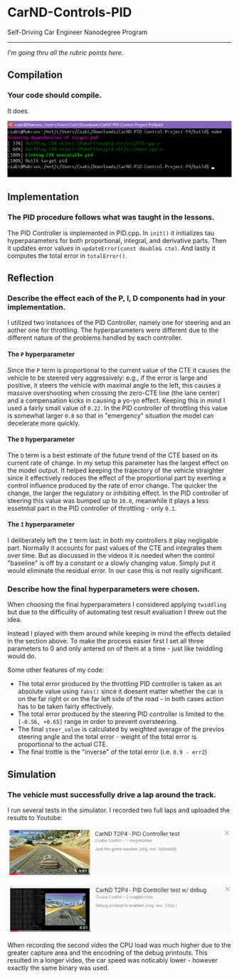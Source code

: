 # CarND-Controls-PID
Self-Driving Car Engineer Nanodegree Program

[//]: # (Image References)

[image1]: ./img/pid-comp.png
[image2]: ./img/v1.png
[image3]: ./img/v2.png

---

*I'm going thru all the rubric points here.*

## Compilation
### Your code should compile.

It does.

![alt text][image1]

## Implementation
### The PID procedure follows what was taught in the lessons.

The PID Controller is implemented in PID.cpp. In `init()` it initializes tau hyperparameters for both proportional, integral, and derivative parts. Then it updates error values in `updateError(const double& cte)`. And lastly it computes the total error in `totalError()`.

## Reflection
### Describe the effect each of the P, I, D components had in your implementation.

I utilized two instances of the PID Controller, namely one for steering and an aother one for throttling. The hyperparameters were different due to the different nature of the problems handled by each controller.

#### The `P` hyperparameter

Since the `P` term is proportional to the current value of the CTE it causes the vehicle to be steered very aggressively: e.g., if the error is large and positive, it steers the vehicle with maximal angle to the left, this causes a massive overshooting when crossing the zero-CTE line (the lane center) and a compensation kicks in causing a yo-yo effect. Keeping this in mind I used a fairly small value of `0.22`. In the PID controller of throttling this value is somewhat larger `0.8` so that in "emergency" situation the model can decelerate more quickly.

#### The `D` hyperparameter

The `D` term is a best estimate of the future trend of the CTE based on its current rate of change. In my setup this parameter has the largest effect on the model output. It helped keeping the trajectory of the vehicle straighter since it effectively reduces the effect of the proportional part by exerting a control influence produced by the rate of error change. The quicker the change, the larger the regulatory or inhibiting effect. In the PID controller of steering this value was bumped up to `10.0`, meanwhile it plays a less essetntial part in the PID controller of throttling - only `0.1`.

#### The `I` hyperparameter

I deliberately left the `I` term last: in both my controllers it play negligable part. Normally it accounts for past values of the CTE and integrates them over time. But as discussed in the videos it is needed when the control "baseline" is off by a constant or a slowly changing value. Simply put it would eliminate the residual error. In our case this is not really significant.

### Describe how the final hyperparameters were chosen.

When choosing the final hyperparameters I considered applying `twiddling` but due to the difficulity of automating test result evaluation I threw out the idea.

Instead I played with them around while keeping in mind the effects detailed in the section above. To make the process easier first I set all three parameters to 0 and only antered on of them at a time - just like twiddling would do.

Some other features of my code:

* The total error produced by the throttling PID controller is taken as an absolute value using `fabs()` since it doesent matter whether the car is on the far right or on the far left side of the road - in both cases action has to be taken fairly effectively.
* The total error produced by the steering PID controller is limited to the `[-0.56, +0.65]` range in order to prevent oversteering.
* The final `steer_value` is calculated by weighted average of the previos steering angle and the total error - weight of the total error is proportional to the actual CTE.
* The final trottle is the "inverse" of the total error (i.e. `0.9 - err2`)

## Simulation
### The vehicle must successfully drive a lap around the track.

I run several tests in the simulator. I recorded two full laps and uploaded the results to Youtube:

[![alt text][image2]](https://youtu.be/mgS2_w3o0k8)

[![alt text][image3]](https://youtu.be/xdTi8_vWC9g)

When recording the second video the CPU load was much higher due to the greater capture area and the encodning of the debug printouts.
This resulted in a longer video, the car speed was noticably lower - however exactly the same binary was used.
